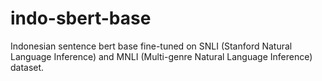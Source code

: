 # indo-sbert-base
Indonesian sentence bert base fine-tuned on SNLI (Stanford Natural Language Inference) and MNLI (Multi-genre Natural Language Inference) dataset. 
